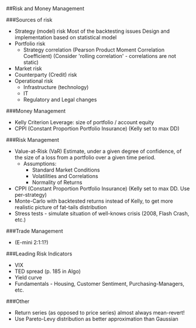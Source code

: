 ##Risk and Money Management

###Sources of risk

* Strategy (model) risk
  Most of the backtesting issues
  Design and implementation based on statistical model
* Portfolio risk
    - Strategy correlation (Pearson Product Moment Correlation Coefficient)
      (Consider 'rolling correlation' - correlations are not static)
* Market risk
* Counterparty (Credit) risk
* Operational risk
    - Infrastructure (technology)
    - IT
    - Regulatory and Legal changes

###Money Management

* Kelly Criterion
  Leverage: size of portfolio / account equity
* CPPI (Constant Proportion Portfolio Insurance)
  (Kelly set to max DD)

###Risk Management

* Value-at-Risk (VaR)
  Estimate, under a given degree of confidence, of the size of a loss
  from a portfolio over a given time period.
    * Assumptions:
        - Standard Market Conditions
        - Volatilities and Correlations
        - Normality of Returns
* CPPI (Constant Proportion Portfolio Insurance)
  (Kelly set to max DD. Use per-strategy)
* Monte-Carlo with backtested returns instead of Kelly,
  to get more realistic picture of fat-tails distribution
* Stress tests - simulate situation of well-knows crisis (2008, Flash Crash, etc.)

###Trade Management

* (E-mini 2:1:1?)

###Leading Risk Indicators

* VIX
* TED spread (p. 185 in Algo)
* Yield curve
* Fundamentals - Housing, Customer Sentiment, Purchasing-Managers, etc.

###Other

* Return series (as opposed to price series) almost always mean-revert!
* Use Pareto-Levy distribution as better approximation than Gaussian
